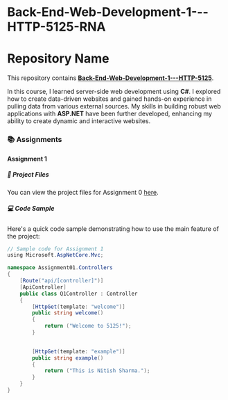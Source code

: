 # Back-End-Web-Development-1---HTTP-5125-RNA

# Repository Name

This repository contains [**Back-End-Web-Development-1---HTTP-5125**](https://github.com/Nitish-542/http-5125).

In this course, I learned server-side web development using **C#**. I explored how to create data-driven websites and gained hands-on experience in pulling data from various external sources. My skills in building robust web applications with **ASP.NET** have been further developed, enhancing my ability to create dynamic and interactive websites.

### 📚 Assignments

#### Assignment 1

##### 🔗 Project Files
You can view the project files for Assignment 0 [here](https://github.com/Nitish-542/http-5125/tree/main/Assignment01).

##### 💻 Code Sample
Here's a quick code sample demonstrating how to use the main feature of the project:
```csharp
// Sample code for Assignment 1
﻿using Microsoft.AspNetCore.Mvc;

namespace Assignment01.Controllers
{
    [Route("api/[controller]")]
    [ApiController]
    public class Q1Controller : Controller
    {
        [HttpGet(template: "welcome")]
        public string welcome()
        {
            return ("Welcome to 5125!");
        }

       
        [HttpGet(template: "example")]
        public string example()
        {
            return ("This is Nitish Sharma.");
        }
    }
}


